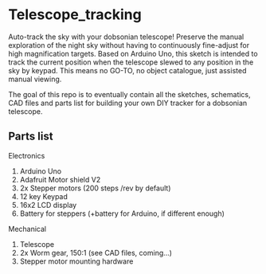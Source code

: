 # Telescope_tracking

Auto-track the sky with your dobsonian telescope! Preserve the manual exploration of the night sky without having to continuously fine-adjust for high magnification targets. Based on Arduino Uno, this sketch is intended to track the current position when the telescope slewed to any position in the sky by keypad. This means no GO-TO, no object catalogue, just assisted manual viewing.

The goal of this repo is to eventually contain all the sketches, schematics, CAD files and parts list for building your own DIY tracker for a dobsonian telescope.

## Parts list
Electronics

  1. Arduino Uno
  2. Adafruit Motor shield V2
  3. 2x Stepper motors (200 steps /rev by default)
  4. 12 key Keypad
  5. 16x2 LCD display
  6. Battery for steppers (+battery for Arduino, if different enough)

Mechanical

1. Telescope
2. 2x Worm gear, 150:1 (see CAD files, coming...)
3. Stepper motor mounting hardware
